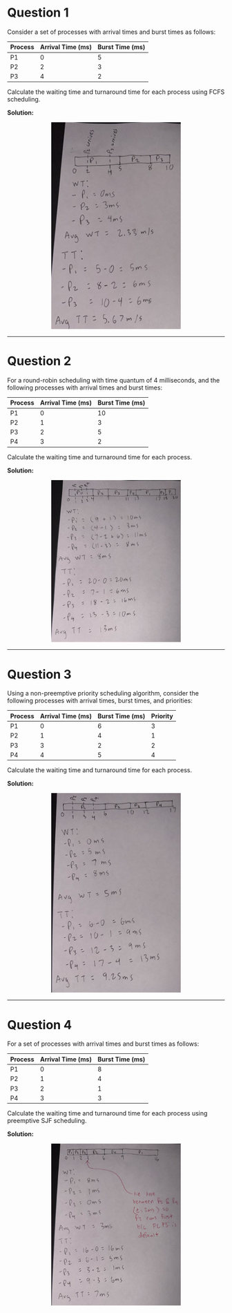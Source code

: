 # Question 1
Consider a set of processes with arrival times and burst times as follows:

| Process | Arrival Time (ms) | Burst Time (ms) |
|----------|-------------------|-----------------|
| P1 | 0 | 5 |
| P2 | 2 | 3 |
| P3 | 4 | 2 |

Calculate the waiting time and turnaround time for each process using FCFS scheduling.

**Solution:**
<p align="center"> <img src="../../images/094.jpg" width="300"/> </p>

---

# Question 2
For a round-robin scheduling with time quantum of 4 milliseconds, and the following processes with arrival times and burst times:

| Process | Arrival Time (ms) | Burst Time (ms) |
|----------|-------------------|-----------------|
| P1 | 0 | 10 |
| P2 | 1 | 3 |
| P3 | 2 | 5 |
| P4 | 3 | 2 |

Calculate the waiting time and turnaround time for each process.

**Solution:**
<p align="center"> <img src="../../images/095.jpg" width="300"/> </p>

---

# Question 3
Using a non-preemptive priority scheduling algorithm, consider the following processes with arrival times, burst times, and priorities:

| Process | Arrival Time (ms) | Burst Time (ms) | Priority |
|----------|-------------------|-----------------|-----------|
| P1 | 0 | 6 | 3 |
| P2 | 1 | 4 | 1 |
| P3 | 3 | 2 | 2 |
| P4 | 4 | 5 | 4 |

Calculate the waiting time and turnaround time for each process.

**Solution:**
<p align="center"> <img src="../../images/096.jpg" width="300"/> </p>

---

# Question 4
For a set of processes with arrival times and burst times as follows:

| Process | Arrival Time (ms) | Burst Time (ms) |
|----------|-------------------|-----------------|
| P1 | 0 | 8 |
| P2 | 1 | 4 |
| P3 | 2 | 1 |
| P4 | 3 | 3 |

Calculate the waiting time and turnaround time for each process using preemptive SJF scheduling.

**Solution:**
<p align="center"> <img src="../../images/097.jpg" width="300"/> </p>

